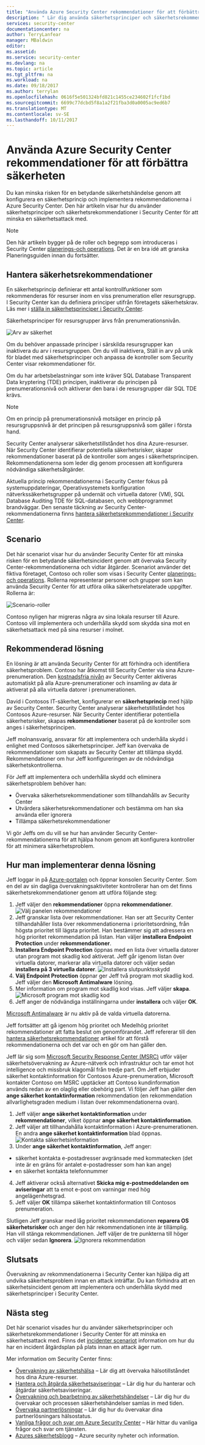 ```yaml
---
title: "Använda Azure Security Center rekommendationer för att förbättra säkerheten | Microsoft Docs"
description: " Lär dig använda säkerhetsprinciper och säkerhetsrekommendationer i Azure Security Center för att minska en säkerhetsattack med. "
services: security-center
documentationcenter: na
author: TerryLanfear
manager: MBaldwin
editor: 
ms.assetid: 
ms.service: security-center
ms.devlang: na
ms.topic: article
ms.tgt_pltfrm: na
ms.workload: na
ms.date: 09/18/2017
ms.author: terrylan
ms.openlocfilehash: 0616f5e501324bfd821c1455ce234602f1fcf1bd
ms.sourcegitcommit: 6699c77dcbd5f8a1a2f21fba3d0a0005ac9ed6b7
ms.translationtype: MT
ms.contentlocale: sv-SE
ms.lasthandoff: 10/11/2017
---
```

# <a name="use-azure-security-center-recommendations-to-enhance-security"></a>Använda Azure Security Center rekommendationer för att förbättra säkerheten
Du kan minska risken för en betydande säkerhetshändelse genom att konfigurera en säkerhetsprincip och implementera rekommendationerna i Azure Security Center. Den här artikeln visar hur du använder säkerhetsprinciper och säkerhetsrekommendationer i Security Center för att minska en säkerhetsattack med.

> [!NOTE]
> Den här artikeln bygger på de roller och begrepp som introduceras i Security Center [planerings-och operations](security-center-planning-and-operations-guide.md). Det är en bra idé att granska Planeringsguiden innan du fortsätter.
>
>

## <a name="managing-security-recommendations"></a>Hantera säkerhetsrekommendationer
En säkerhetsprincip definierar ett antal kontrollfunktioner som rekommenderas för resurser inom en viss prenumeration eller resursgrupp. I Security Center kan du definiera principer utifrån företagets säkerhetskrav. Läs mer i [ställa in säkerhetsprinciper i Security Center](security-center-policies.md).

Säkerhetsprinciper för resursgrupper ärvs från prenumerationsnivån.

![Arv av säkerhet][1]

Om du behöver anpassade principer i särskilda resursgrupper kan inaktivera du arv i resursgruppen. Om du vill inaktivera, Ställ in arv på unik för bladet med säkerhetsprinciper och anpassa de kontroller som Security Center visar rekommendationer för.

Om du har arbetsbelastningar som inte kräver SQL Database Transparent Data kryptering (TDE) principen, inaktiverar du principen på prenumerationsnivå och aktiverar den bara i de resursgrupper där SQL TDE krävs.

> [!NOTE]
> Om en princip på prenumerationsnivå motsäger en princip på resursgruppsnivå är det principen på resursgruppsnivå som gäller i första hand.
>
>

Security Center analyserar säkerhetstillståndet hos dina Azure-resurser. När Security Center identifierar potentiella säkerhetsrisker, skapar rekommendationer baserat på de kontroller som anges i säkerhetsprincipen. Rekommendationerna som leder dig genom processen att konfigurera nödvändiga säkerhetsåtgärder.

Aktuella princip rekommendationerna i Security Center fokus på systemuppdateringar, Operativsystemets konfiguration nätverkssäkerhetsgrupper på undernät och virtuella datorer (VM), SQL Database Auditing TDE för SQL-databasen, och webbprogrammet brandväggar. Den senaste täckning av Security Center-rekommendationerna finns [hantera säkerhetsrekommendationer i Security Center](security-center-recommendations.md).

## <a name="scenario"></a>Scenario
Det här scenariot visar hur du använder Security Center för att minska risken för en betydande säkerhetsincident genom att övervaka Security Center-rekommendationerna och vidtar åtgärder. Scenariot använder det fiktiva företaget, Contoso och roller som visas i Security Center [planerings-och operations](security-center-planning-and-operations-guide.md#security-roles-and-access-controls). Rollerna representerar personer och grupper som kan använda Security Center för att utföra olika säkerhetsrelaterade uppgifter. Rollerna är:

![Scenario-roller][2]

Contoso nyligen har migreras några av sina lokala resurser till Azure. Contoso vill implementera och underhålla skydd som skydda sina mot en säkerhetsattack med på sina resurser i molnet.

## <a name="recommended-solution"></a>Rekommenderad lösning
En lösning är att använda Security Center för att förhindra och identifiera säkerhetsproblem. Contoso har åtkomst till Security Center via sina Azure-prenumeration. Den [kostnadsfria nivån](security-center-pricing.md) av Security Center aktiveras automatiskt på alla Azure-prenumerationer och insamling av data är aktiverat på alla virtuella datorer i prenumerationen.

David i Contosos IT-säkerhet, konfigurerar en **säkerhetsprincip** med hjälp av Security Center. Security Center analyserar säkerhetstillståndet hos Contosos Azure-resurser. När Security Center identifierar potentiella säkerhetsrisker, skapas **rekommendationer** baserat på de kontroller som anges i säkerhetsprincipen.

Jeff molnansvarig, ansvarar för att implementera och underhålla skydd i enlighet med Contosos säkerhetsprinciper. Jeff kan övervaka de rekommendationer som skapats av Security Center att tillämpa skydd. Rekommendationer om hur Jeff konfigureringen av de nödvändiga säkerhetskontrollerna.

För Jeff att implementera och underhålla skydd och eliminera säkerhetsproblem behöver han:

- Övervaka säkerhetsrekommendationer som tillhandahålls av Security Center
- Utvärdera säkerhetsrekommendationer och bestämma om han ska använda eller ignorera
- Tillämpa säkerhetsrekommendationer

Vi gör Jeffs om du vill se hur han använder Security Center-rekommendationerna för att hjälpa honom genom att konfigurera kontroller för att minimera säkerhetsproblem.

## <a name="how-to-implement-this-solution"></a>Hur man implementerar denna lösning
Jeff loggar in på [Azure-portalen](https://azure.microsoft.com/features/azure-portal/) och öppnar konsolen Security Center. Som en del av sin dagliga övervakningsaktiviteter kontrollerar han om det finns säkerhetsrekommendationer genom att utföra följande steg:

1. Jeff väljer den **rekommendationer** öppna **rekommendationer**.
   ![Välj panelen rekommendationer][3]
2. Jeff granskar lista över rekommendationer. Han ser att Security Center tillhandahåller lista över rekommendationerna i prioritetsordning, från högsta prioritet till lägsta prioritet. Han bestämmer sig att adressera en hög prioritet rekommendation på listan. Han väljer **installera Endpoint Protection** under **rekommendationer**.
3. **Installera Endpoint Protection** öppnas med en lista över virtuella datorer utan program mot skadlig kod aktiverat. Jeff går igenom listan över virtuella datorer, markerar alla virtuella datorer och väljer sedan **installera på 3 virtuella datorer**.
   ![Installera slutpunktsskydd][4]
4. **Välj Endpoint Protection** öppnar ger Jeff två program mot skadlig kod. Jeff väljer den **Microsoft Antimalware** lösning.
5. Mer information om program mot skadlig kod visas. Jeff väljer **skapa**.
   ![Microsoft program mot skadlig kod][5]
6. Jeff anger de nödvändiga inställningarna under **installera** och väljer **OK**.

[Microsoft Antimalware](../security/azure-security-antimalware.md) är nu aktiv på de valda virtuella datorerna.

Jeff fortsätter att gå igenom hög prioritet och Medelhög prioritet rekommendationer att fatta beslut om genomförandet. Jeff refererar till den [hantera säkerhetsrekommendationer](security-center-recommendations.md) artikel för att förstå rekommendationerna och det var och en gör om han gäller den.

Jeff lär sig som [Microsoft Security Response Center (MSRC)](../security/azure-security-response-center.md) utför väljer säkerhetsövervakning av Azure-nätverk och infrastruktur och tar emot hot intelligence och missbruk klagomål från tredje part. Om Jeff erbjuder säkerhet kontaktinformation för Contosos Azure-prenumeration, Microsoft kontakter Contoso om MSRC upptäcker att Contoso kundinformation används redan av en olaglig eller obehörig part. Vi följer Jeff han gäller den **ange säkerhet kontaktinformation** rekommendation (en rekommendation allvarlighetsgraden medium i listan över rekommendationerna ovan).

1. Jeff väljer **ange säkerhet kontaktinformation** under **rekommendationer**, vilket öppnar **ange säkerhet kontaktinformation**.
2. Jeff väljer att tillhandahålla kontaktinformation i Azure-prenumerationen. En andra **ange säkerhet kontaktinformation** blad öppnas.
   ![Kontakta säkerhetsinformation][6]
3. Under **ange säkerhet kontaktinformation**, Jeff anger:

  - säkerhet kontakta e-postadresser avgränsade med kommatecken (det inte är en gräns för antalet e-postadresser som han kan ange)
  - en säkerhet kontakta telefonnummer

4. Jeff aktiverar också alternativet **Skicka mig e-postmeddelanden om aviseringar** att ta emot e-post om varningar med hög angelägenhetsgrad.
5. Jeff väljer **OK** tillämpa säkerhet kontaktinformation till Contosos prenumeration.

Slutligen Jeff granskar med låg prioritet rekommendationen **reparera OS säkerhetsrisker** och anger den här rekommendationen inte är tillämplig. Han vill stänga rekommendationen. Jeff väljer de tre punkterna till höger och väljer sedan **Ignorera**.
   ![Ignorera rekommendation][7]

## <a name="conclusion"></a>Slutsats
Övervakning av rekommendationerna i Security Center kan hjälpa dig att undvika säkerhetsproblem innan en attack inträffar. Du kan förhindra att en säkerhetsincident genom att implementera och underhålla skydd med säkerhetsprinciper i Security Center.

## <a name="next-steps"></a>Nästa steg
Det här scenariot visades hur du använder säkerhetsprinciper och säkerhetsrekommendationer i Security Center för att minska en säkerhetsattack med. Finns det [incidenter scenariot](security-center-incident-response.md) information om hur du har en incident åtgärdsplan på plats innan en attack äger rum.

Mer information om Security Center finns:

* [Övervakning av säkerhetshälsa](security-center-monitoring.md) – Lär dig att övervaka hälsotillståndet hos dina Azure-resurser.
* [Hantera och åtgärda säkerhetsaviseringar](security-center-managing-and-responding-alerts.md) – Lär dig hur du hanterar och åtgärdar säkerhetsaviseringar.
* [Övervakning och bearbetning av säkerhetshändelser](security-center-events-dashboard.md) – Lär dig hur du övervakar och processen säkerhetshändelser samlas in med tiden.
* [Övervaka partnerlösningar](security-center-partner-solutions.md) – Lär dig hur du övervakar dina partnerlösningars hälsostatus.
* [Vanliga frågor och svar om Azure Security Center](security-center-faq.md) – Här hittar du vanliga frågor och svar om tjänsten.
* [Azures säkerhetsblogg](http://blogs.msdn.com/b/azuresecurity/) – Azure security nyheter och information.

<!--Image references-->
[1]: ./media/security-center-using-recommendations/security-center-policy-inheritance.png
[2]: ./media/security-center-using-recommendations/scenario-roles.png
[3]: ./media/security-center-using-recommendations/select-recommendations-tile.png
[4]: ./media/security-center-using-recommendations/install-endpoint-protection.png
[5]:./media/security-center-using-recommendations/microsoft-antimalware.png
[6]: ./media/security-center-using-recommendations/provide-security-contact-details.png
[7]: ./media/security-center-using-recommendations/dismiss-recommendation.png
